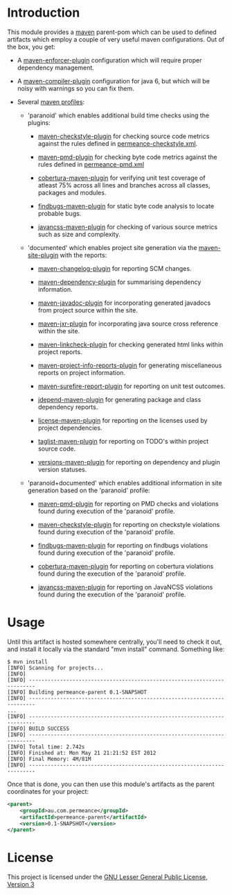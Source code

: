 <!--
This file is part of permeance-parent.

permeance-parent is free software: you can redistribute it and/or modify it
under the terms of the GNU General Public License as published by the Free
Software Foundation, either version 3 of the License, or (at your option) any
later version.

permeance-parent is distributed in the hope that it will be useful, but WITHOUT
ANY WARRANTY; without even the implied warranty of MERCHANTABILITY or FITNESS
FOR A PARTICULAR PURPOSE. See the GNU General Public License for more details.

You should have received a copy of the GNU General Public License along with
permeance-parent. If not, see <http://www.gnu.org/licenses/>.
-->
Introduction
============

This module provides a [maven](http://maven.apache.org) parent-pom which can be used to defined artifacts which employ
a couple of very useful maven configurations. Out of the box, you get:

  + A [maven-enforcer-plugin](http://maven.apache.org/plugins/maven-enforcer-plugin) configuration which will require
    proper dependency management.

  + A [maven-compiler-plugin](http://maven.apache.org/plugins/maven-compiler-plugin) configuration for java 6, but
    which will be noisy with warnings so you can fix them.

  + Several [maven profiles](http://maven.apache.org/guides/introduction/introduction-to-profiles.html):

    + 'paranoid' which enables additional build time checks using the plugins:

      + [maven-checkstyle-plugin](http://maven.apache.org/plugins/maven-checkstyle-plugin/) for checking source code
        metrics against the rules defined in
        [permeance-checkstyle.xml](https://raw.github.com/permeance/permeance-parent/master/permeance-checkstyle.xml).

      + [maven-pmd-plugin](http://maven.apache.org/plugins/maven-pmd-plugin/) for checking byte code metrics against
        the rules defined in
        [permeance-pmd.xml](https://raw.github.com/permeance/permeance-parent/master/permeance-pmd.xml)

      + [cobertura-maven-plugin](http://mojo.codehaus.org/cobertura-maven-plugin/) for verifying unit test coverage of
        atleast 75% across all lines and branches across all classes, packages and modules.

      + [findbugs-maven-plugin](http://mojo.codehaus.org/findbugs-maven-plugin/) for static byte code analysis to
        locate probable bugs.

      + [javancss-maven-plugin](http://mojo.codehaus.org/javancss-maven-plugin/) for checking of various source metrics
        such as size and complexity.

    + 'documented' which enables project site generation via the [maven-site-plugin]() with the reports:

      + [maven-changelog-plugin](http://maven.apache.org/plugins/maven-changelog-plugin/) for reporting SCM changes.

      + [maven-dependency-plugin](http://maven.apache.org/plugins/maven-dependency-plugin/) for summarising dependency
        information.

      + [maven-javadoc-plugin](http://maven.apache.org/plugins/maven-javadoc-plugin/) for incorporating generated
        javadocs from project source within the site.

      + [maven-jxr-plugin](http://maven.apache.org/plugins/maven-jxr-plugin/) for incorporating java source cross
        reference within the site.

      + [maven-linkcheck-plugin](http://maven.apache.org/plugins/maven-linkcheck-plugin/) for checking generated html
        links within project reports.

      + [maven-project-info-reports-plugin](http://maven.apache.org/plugins/maven-project-info-reports-plugin/) for
        generating miscellaneous reports on project information.

      + [maven-surefire-report-plugin](http://maven.apache.org/plugins/maven-surefire-report-plugin/) for reporting
        on unit test outcomes.

      + [jdepend-maven-plugin](http://mojo.codehaus.org/jdepend-maven-plugin/) for generating package and class
        dependency reports.

      + [license-maven-plugin](http://mojo.codehaus.org/license-maven-plugin/) for reporting on the licenses used by
        project dependencies.

      + [taglist-maven-plugin](http://mojo.codehaus.org/taglist-maven-plugin/) for reporting on TODO's within project
        source code.

      + [versions-maven-plugin](http://mojo.codehaus.org/versions-maven-plugin/) for reporting on dependency and plugin
        version statuses.

    + 'paranoid+documented' which enables additional information in site generation based on the 'paranoid' profile:

      + [maven-pmd-plugin](http://maven.apache.org/plugins/maven-pmd-plugin/) for reporting on PMD checks and
        violations found during execution of the 'paranoid' profile.

      + [maven-checkstyle-plugin](http://maven.apache.org/plugins/maven-checkstyle-plugin/) for reporting on checkstyle
        violations found during execution of the 'paranoid' profile.

      + [findbugs-maven-plugin](http://mojo.codehaus.org/findbugs-maven-plugin/) for reporting on findbugs violations
        found during execution of the 'paranoid' profile.

      + [cobertura-maven-plugin](http://mojo.codehaus.org/cobertura-maven-plugin/) for reporting on cobertura
        violations found during the execution of the 'paranoid' profile.

      + [javancss-maven-plugin](http://mojo.codehaus.org/javancss-maven-plugin/) for reporting on JavaNCSS violations
        found during the execution of the 'paranoid' profile.

Usage
=====

Until this artifact is hosted somewhere centrally, you'll need to check it out, and install it locally via the standard
"mvn install" command. Something like:

```shell
$ mvn install
[INFO] Scanning for projects...
[INFO]
[INFO] ------------------------------------------------------------------------
[INFO] Building permeance-parent 0.1-SNAPSHOT
[INFO] ------------------------------------------------------------------------
...
[INFO] ------------------------------------------------------------------------
[INFO] BUILD SUCCESS
[INFO] ------------------------------------------------------------------------
[INFO] Total time: 2.742s
[INFO] Finished at: Mon May 21 21:21:52 EST 2012
[INFO] Final Memory: 4M/81M
[INFO] ------------------------------------------------------------------------
```

Once that is done, you can then use this module's artifacts as the parent coordinates for your project:

```xml
<parent>
    <groupId>au.com.permeance</groupId>
    <artifactId>permeance-parent</artifactId>
    <version>0.1-SNAPSHOT</version>
</parent>
```

License
=======

This project is licensed under the
[GNU Lesser General Public License, Version 3](http://www.gnu.org/licenses/lgpl-3.0.html)
